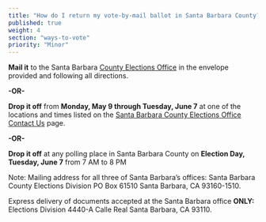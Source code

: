 ```yaml
---
title: "How do I return my vote-by-mail ballot in Santa Barbara County?"
published: true
weight: 4
section: "ways-to-vote"
priority: "Minor"
---
```


**Mail it** to the Santa Barbara [County Elections Office](#section-election-office-contact) in the envelope provided and following all directions.  

**-OR-**  

**Drop it off** from **Monday, May 9  through Tuesday, June 7** at one of the locations and times listed on the [Santa Barbara County Elections Office Contact Us](http://www.sbcassessor.com/Elections/ContactUs.aspx) page.  

**-OR-**  

**Drop it off** at any polling place in Santa Barbara County on **Election Day, Tuesday, June 7** from 7 AM to 8 PM  

Note: Mailing address for all three of Santa Barbara’s offices: Santa Barbara County Elections Division PO Box 61510 Santa Barbara, CA 93160-1510.  

Express delivery of documents accepted at the Santa Barbara office **ONLY:** Elections Division 4440-A Calle Real Santa Barbara, CA 93110.  
